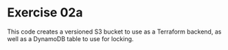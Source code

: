 # Exercise 02a

This code creates a versioned S3 bucket to use as a Terraform backend, as well as a DynamoDB table to use for locking.